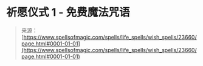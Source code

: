 <!--yml

类别：未分类

日期：2024年06月12日 19:08:56

-->

# 祈愿仪式 1 - 免费魔法咒语

> 来源：[https://www.spellsofmagic.com/spells/life_spells/wish_spells/23660/page.html#0001-01-01](https://www.spellsofmagic.com/spells/life_spells/wish_spells/23660/page.html#0001-01-01)
